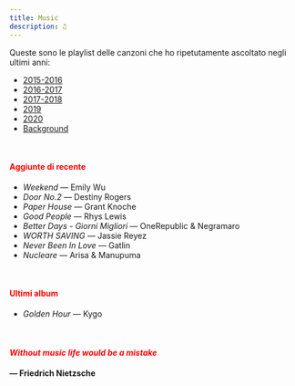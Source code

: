 ```yaml
---
title: Music
description: ♫
---
```

Queste sono le playlist delle canzoni che ho ripetutamente ascoltato negli ultimi anni:

* [2015-2016](https://music.apple.com/it/playlist/my-2015-2016/pl.b4bf1a93707c44f89aa794dc2888e844)
* [2016-2017](https://music.apple.com/it/playlist/my-2016-2017/pl.u-PDb40o6tJ9qVro)
* [2017-2018](https://music.apple.com/it/playlist/my-2017-2018/pl.u-b3b8RKgC0qaz1d)
* [2019](https://music.apple.com/it/playlist/my-2019/pl.u-b3b8Re4H0qaz1d)
* [2020](https://music.apple.com/it/playlist/my-2020/pl.u-LdbqE1vt5e4m0R?l)
* [Background](https://music.apple.com/it/playlist/background/pl.b05fb95eaae8419b8bc2201594355ee0?l=en)

&nbsp;

#### <span style="color:red">Aggiunte di recente</span>
* _Weekend_ — Emily Wu
* _Door No.2_ — Destiny Rogers
* _Paper House_ — Grant Knoche
* _Good People_ — Rhys Lewis
* _Better Days - Giorni Migliori_ — OneRepublic & Negramaro
* _WORTH SAVING_ — Jassie Reyez
* _Never Been In Love_ — Gatlin
* _Nucleare_ — Arisa & Manupuma

&nbsp;

#### <span style="color:red">Ultimi album</span>
* _Golden Hour_ — Kygo

&nbsp;

#### <span style="color:red">_Without music life would be a mistake_</span>

#### — Friedrich Nietzsche
